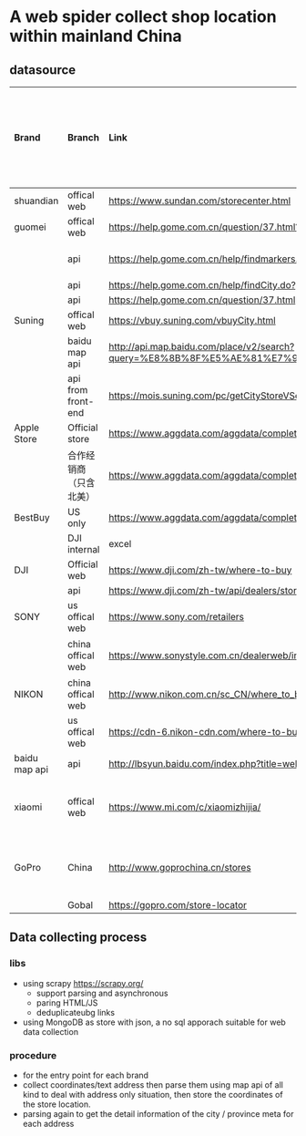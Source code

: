 # A web spider collect shop location within mainland China

## datasource

| Brand        |         Branch         | Link                                                         | Remarks                           | 目前已经入库的 | Dimension  Source |
| :------------ | :-------------------- | :----------------------------------------------------------- | :-------------------------------- | -------------- | ----------------- |
| shuandian         |         offical web          | https://www.sundan.com/storecenter.html                      | can be crawled                  | 1              | 1                 |
| guomei         |          offical web          | https://help.gome.com.cn/question/37.html?intcmp=sy-1000043114-0 | can be crawled                        |                |                   |
|              |          api          | https://help.gome.com.cn/help/findmarkers.do                 | form-data  find store by city id  |                | 1                 |
|              |          api          | https://help.gome.com.cn/help/findCity.do?provinceId=15000000&_=1524641769587 | find city id                      |                | 1                 |
|              |          api          | https://help.gome.com.cn/question/37.html                    | Province id                       |                | 1                 |
| Suning         |          offical web          | https://vbuy.suning.com/vbuyCity.html                        |                           | 1              | 1                 |
|              |        baidu map api        | http://api.map.baidu.com/place/v2/search?query=%E8%8B%8F%E5%AE%81%E7%94%B5%E5%99%A8&region=%E6%9D%AD%E5%B7%9E&page_size=20%E7%9A%84&output=json&page_num=0&ak=qXINrzrUL7ks5fBxA7xk95eFpUPp3TmP | using baidu map api                  |                |                   |
|              |        api from front-end       | https://mois.suning.com/pc/getCityStoreVServants/010-1-cityDataCb.html?callback=cityDataCb&_=1524643166243 |                                   |                |                   |
| Apple Store        |     Official store     | https://www.aggdata.com/aggdata/complete-list-apple-retail-store-locations |               | 1              | 1                 |
|              | 合作经销商（只含北美） | https://www.aggdata.com/aggdata/complete-list-apple-specialists-distributor-locations |                | 1              |                   |
| BestBuy      |        US only         | https://www.aggdata.com/aggdata/complete-list-best-buy-locations |               | 1              |                   |
|              |      DJI internal     | excel                                                        |                                   |                | 1                 |
| DJI          |          Official web          | https://www.dji.com/zh-tw/where-to-buy                       |                  | 1              |                   |
|              |          api         | https://www.dji.com/zh-tw/api/dealers/stores/cn              |                                   |                | 1                 |
| SONY         |         us offical web         | https://www.sony.com/retailers                               | only retail partner                |                |                   |
|              |       china offical web     | https://www.sonystyle.com.cn/dealerweb/index.html            | offical store and retail partner   ） |                |                   |
| NIKON        |       china offical web         | http://www.nikon.com.cn/sc_CN/where_to_buy/image_shop.page?lang= |                                   |                |                   |
|              |         us offical web         | https://cdn-6.nikon-cdn.com/where-to-buy/nikon_img_auth_dealers.pdf |              |                |                   |
| baidu map api |          api          | http://lbsyun.baidu.com/index.php?title=webapi/guide/webservice-placeapi |                                   |                |                   |
| xiaomi       |          offical web         | https://www.mi.com/c/xiaomizhijia/                           | using google map api parsing text address      |                | 1                 |
| GoPro        |         China          | http://www.goprochina.cn/stores                              |  using google map api parsing text address      |                | 1                 |
|              |          Gobal          | https://gopro.com/store-locator                              | Coordinates                    |                | 1                 |


## Data collecting process

### libs

- using scrapy https://scrapy.org/
  - support parsing and asynchronous
  - paring HTML/JS
  - deduplicateubg links
- using MongoDB as store with json, a no sql apporach suitable for web data collection

### procedure

- for the entry point for each brand
- collect coordinates/text address then parse them using map api of all kind to deal with address only situation, then store the coordinates of the store location.
- parsing again to get the detail information of the city / province meta for each address
